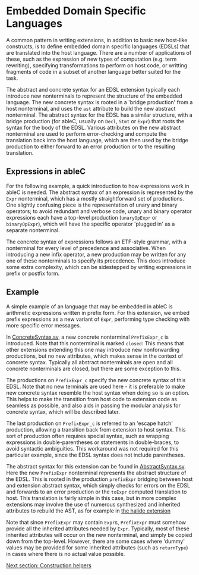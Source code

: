 # Embedded Domain Specific Languages
A common pattern in writing extensions, in addition to basic new host-like constructs, is to define embedded domain specific languages (EDSLs) that are translated into the host language.  There are a number of applications of these, such as the expression of new types of computation (e.g. term rewriting), specifying transformations to perform on host code, or writting fragments of code in a subset of another language better suited for the task.  

The abstract and concrete syntax for an EDSL extension typically each introduce new nonterminals to represent the structure of the embedded language.  The new concrete syntax is rooted in a 'bridge production' from a host nonterminal, and uses the `ast` attribute to build the new abstract nonterminal.  The abstract syntax for the EDSL has a similar structure, with a bridge production (for ableC, usually on `Decl`, `Stmt` or `Expr`) that roots the syntax for the body of the EDSL.  Various attributes on the new abstract nonterminal are used to perform error-checking and compute the translation back into the host language, which are then used by the bridge production to either forward to an error production or to the resulting translation.  

## Expressions in ableC
For the following example, a quick introduction to how expressions work in ableC is needed.  The abstract syntax of an expression is represented by the `Expr` nonterminal, which has a mostly straightforward set of productions.  One slightly confusing piece is the representation of unary and binary operators; to avoid redundant and verbose code, unary and binary operator expressions each have a top-level production (`unaryOpExpr` or `binaryOpExpr`), which will have the specific operator 'plugged in' as a separate nonterminal.  

The concrete syntax of expressions follows an ETF-style grammar, with a nonterminal for every level of precedence and associative.  When introducing a new infix operator, a new production may be written for any one of these nonterminals to specify its precedence.  This does introduce some extra complexity, which can be sidestepped by writing expressions in prefix or postfix form.  

## Example
A simple example of an language that may be embedded in ableC is arithmetic expressions written in prefix form.  For this extension, we embed prefix expressions as a new variant of `Expr`, performing type checking with more specific error messages.  

In [ConcreteSyntax.sv](edu.umn.cs.melt.tutorials.ableC.prefixExpr/concretesyntax/ConcreteSyntax.sv), a new concrete nonterminal `PrefixExpr_c` is introduced.  Note that this nonterminal is marked `closed`: This means that other extensions extending this one may introduce new nonforwarding productions, but no new attributes, which makes sense in the context of concrete syntax.  Typically all abstract nonterminals are open and all concrete nonterminals are closed, but there are some exception to this.  

The productions on `PrefixExpr_c` specify the new concrete syntax of this EDSL.  Note that no new terminals are used here - it is preferable to make new concrete syntax resemble the host syntax when doing so is an option.  This helps to make the transition from host code to extension code as seamless as possible, and also aids in passing the modular analysis for concrete syntax, which will be described later.  

The last production on `PrefixExpr_c` is referred to an 'escape hatch' production, allowing a transition back from extension to host syntax.  This sort of production often requires special syntax, such as wrapping expressions in double-parentheses or statements in double-braces, to avoid syntactic ambiguities.  This workaround was not required for this particular example, since the EDSL syntax does not include parentheses.  

The abstract syntax for this extension can be found in [AbstractSyntax.sv](edu.umn.cs.melt.tutorials.ableC.prefixExpr/abstractsyntax/AbstractSyntax.sv).  Here the new `PrefixExpr` nonterminal represents the abstract structure of the EDSL.  This is rooted in the production `prefixExpr` bridging between host and extension abstract syntax, which simply checks for errors on the EDSL and forwards to an error production or the `toExpr` computed translation to host.  This translation is fairly simple in this case, but in more complex extensions may involve the use of numerous synthesized and inherited attributes to rebuild the AST, as for example in [the halide extension](https://github.umn.edu/melt/ableC-halide)

Note that since `PrefixExpr` may contain `Expr`s, `PrefixExpr` must somehow provide all the inherited attributes needed by `Expr`.  Typically, most of these inherited attributes will occur on the new nonterminal, and simply be copied down from the top-level.  However, there are some cases where 'dummy' values may be provided for some inherited attributes (such as `returnType`) in cases where there is no actual value possible.  

[Next section: Construction helpers](../construction/)
